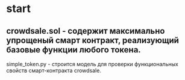 # start
crowdsale.sol - содержит максимально упрощеный смарт контракт, реализующий базовые функции любого токена.
---
simple_token.py - строится модель для проверки функциональных свойств смарт-контракта crowdsale.  
